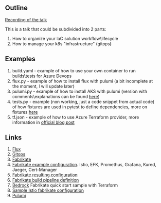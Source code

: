 ## Outline

[Recording of the talk](https://youtu.be/H9k9F81Esmw?t=1475)

This is a talk that could be subdivided into 2 parts:

1. How to organize your IaC solution workflow\lifecycle
2. How to manage your k8s "infrastructure" (gitops)

## Examples

1. build.yaml - example of how to use your own container to run builds\tests for Azure Devops
2. flux.py - example of how to install flux with pulumi (a bit incomplete at the moment, I will update later)
3. pulumi.py - example of how to install AKS with pulumi (version with comments\explanations can be found [here](https://pulumi.io/quickstart/azure/tutorial-azure-kubernetes-service.html))
4. tests.py - example (non working, just a code snippet from actual code) of how fixtures are used in pytest to define dependencies, more on fixtures [here](https://docs.pytest.org/en/latest/fixture.html)
5. tf.json - example of how to use Azure Terraform provider, more information in [official blog post](https://azure.microsoft.com/en-us/blog/introducing-the-azure-terraform-resource-provider/)

## Links

1. [Flux](https://github.com/weaveworks/flux)
2. [Gitops](https://www.weave.works/blog/gitops-operations-by-pull-request)
3. [Fabrikate](https://github.com/Microsoft/fabrikate)
4. [Fabrikate example configuration](https://dev.azure.com/4c74356b41/_git/fabrikate). Istio, EFK, Promethus, Grafana, Kured, Jaeger, Cert-Manager
5. [Fabrikate resulting configuration](https://github.com/4c74356b41/fabrikate-generated)
6. [Fabrikate build pipeline definition](https://dev.azure.com/4c74356b41/_git/fabrikate?path=%2Fazure-pipeline.yml&version=GBmaster)
7. [Bedrock](https://github.com/Microsoft/bedrock) Fabrikate quick start sample with Terraform
8. [Sample Istio fabrikate configuration](https://github.com/4c74356b41/fabrikate-istio)
9. [Pulumi](https://pulumi.io/)